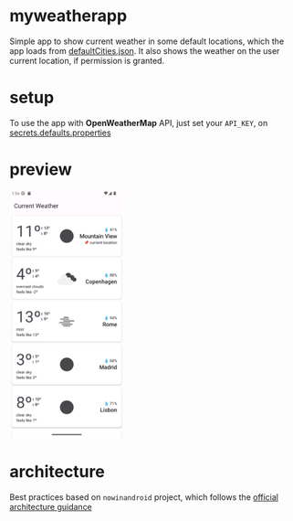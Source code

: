 # myweatherapp

Simple app to show current weather in some default locations, which the app loads from [defaultCities.json](core/data/src/main/assets/defaultCities.json).
It also shows the weather on the user current location, if permission is granted.

# setup

To use the app with **OpenWeatherMap** API, just set your `API_KEY`, on [secrets.defaults.properties](secrets.defaults.properties)

# preview

<img src="screenshots/preview.png" width="200">

# architecture

Best practices based on `nowinandroid` project, which follows the [official architecture guidance](https://developer.android.com/topic/architecture)
